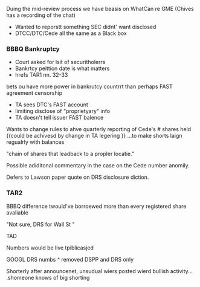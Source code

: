 Duing the mid-review process we have beasis on WhatCan re GME
(Chives has a recording of the chat) 

- Wanted to reporstt something SEC didnt' want disclosed
- DTCC/DTC/Cede all the same as a Black box

### BBBQ Bankruptcy 

- Court asked for lsit of securitholerrs
- Bankrtcy peittion date is what matters
- hrefs TAR1 nn. 32-33

bets ou have more power in bankrutcy countrrt than perhaps FAST agreement censorship

- TA sees DTC's FAST account
- limiting disclose of "proprietyary" info
- TA doesn't tell issuer FAST balence

Wants to change rules to ahve quarterly reporting of Cede's # shares held
{{could be achivesd by change in TA legering }}
...to make shorts laign regualrly with balances



"chain of shares that leadback to a propler locatie."

Possible adiditonal commentary in the case on the Cede number anomily. 

Defers to Lawson paper quote on DRS disclosure diction. 

### TAR2

BBBQ difference twould've borroewed more than every registered share avaliable

"Not sure, DRS for Wall St " 

TAD

Numbers would be live tpiblicasjed

GOOGL DRS numbs
^
removed DSPP and DRS only

Shorterly after announcenet, unsudual wiers posted wierd bullish activity... .shomeone knows of big shorting